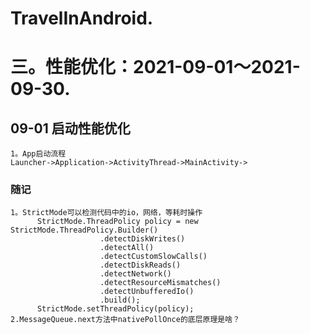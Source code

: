 # TravelInAndroid. 

# 三。性能优化：2021-09-01～2021-09-30.
## 09-01 启动性能优化
    1。App启动流程
    Launcher->Application->ActivityThread->MainActivity->
### 随记
    1。StrictMode可以检测代码中的io，网络，等耗时操作
          StrictMode.ThreadPolicy policy = new StrictMode.ThreadPolicy.Builder()
                        .detectDiskWrites()
                        .detectAll()
                        .detectCustomSlowCalls()
                        .detectDiskReads()
                        .detectNetwork()
                        .detectResourceMismatches()
                        .detectUnbufferedIo()
                        .build();
          StrictMode.setThreadPolicy(policy);
    2.MessageQueue.next方法中nativePollOnce的底层原理是啥？


